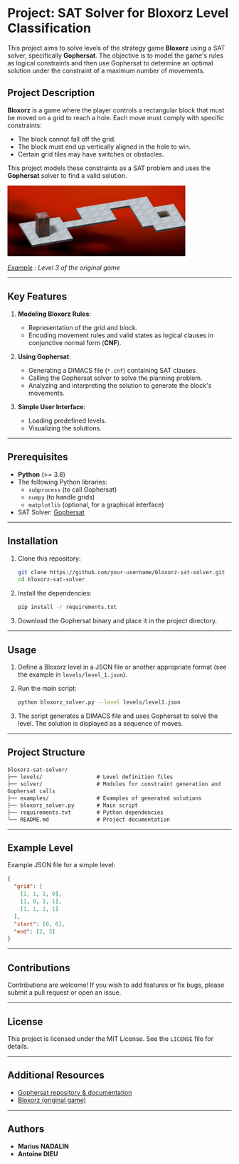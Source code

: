 # Project: SAT Solver for Bloxorz Level Classification

This project aims to solve levels of the strategy game **Bloxorz** using a SAT solver, specifically **Gophersat**. The objective is to model the game's rules as logical constraints and then use Gophersat to determine an optimal solution under the constraint of a maximum number of movements.

## Project Description

**Bloxorz** is a game where the player controls a rectangular block that must be moved on a grid to reach a hole. Each move must comply with specific constraints:

- The block cannot fall off the grid.
- The block must end up vertically aligned in the hole to win.
- Certain grid tiles may have switches or obstacles.

This project models these constraints as a SAT problem and uses the **Gophersat** solver to find a valid solution.

<img src=./Images/Bloxorz_level_3.png alt="Level 3" style="width:400px;"/>

*<ins>Example</ins> : Level 3 of the original game*

---

## Key Features

1. **Modeling Bloxorz Rules**:
   - Representation of the grid and block.
   - Encoding movement rules and valid states as logical clauses in conjunctive normal form (**CNF**).

2. **Using Gophersat**:
   - Generating a DIMACS file  (`*.cnf`) containing SAT clauses.
   - Calling the Gophersat solver to solve the planning problem.
   - Analyzing and interpreting the solution to generate the block's movements.

3. **Simple User Interface**:
   - Loading predefined levels.
   - Visualizing the solutions.

---

## Prerequisites

- **Python** (>= 3.8)
- The following Python libraries:
  - `subprocess` (to call Gophersat)
  - `numpy` (to handle grids)
  - `matplotlib` (optional, for a graphical interface)
- SAT Solver: [Gophersat](https://github.com/crillab/gophersat)

---

## Installation

1. Clone this repository:
   ```bash
   git clone https://github.com/your-username/bloxorz-sat-solver.git
   cd bloxorz-sat-solver
   ```

2. Install the dependencies:
   ```bash
   pip install -r requirements.txt
   ```

3. Download the Gophersat binary and place it in the project directory.

---

## Usage

1. Define a Bloxorz level in a JSON file or another appropriate format (see the example in `levels/level_1.json`).

2. Run the main script:
   ```bash
   python bloxorz_solver.py --level levels/level1.json
   ```

3. The script generates a DIMACS file and uses Gophersat to solve the level. The solution is displayed as a sequence of moves.

---

## Project Structure

```plaintext
bloxorz-sat-solver/
├── levels/                 # Level definition files
├── solver/                 # Modules for constraint generation and Gophersat calls
├── examples/               # Examples of generated solutions
├── bloxorz_solver.py       # Main script
├── requirements.txt        # Python dependencies
└── README.md               # Project documentation
```

---

## Example Level

Example JSON file for a simple level:
```json
{
  "grid": [
    [1, 1, 1, 0],
    [1, 0, 1, 1],
    [1, 1, 1, 1]
  ],
  "start": [0, 0],
  "end": [2, 3]
}
```

---

## Contributions

Contributions are welcome! If you wish to add features or fix bugs, please submit a pull request or open an issue.

---

## License

This project is licensed under the MIT License. See the `LICENSE` file for details.

---

## Additional Resources

- [Gophersat repository & documentation](https://github.com/crillab/gophersat)
- [Bloxorz (original game)](https://www.coolmathgames.com/0-bloxorz)

---

## Authors

- **Marius NADALIN**
- **Antoine DIEU**
